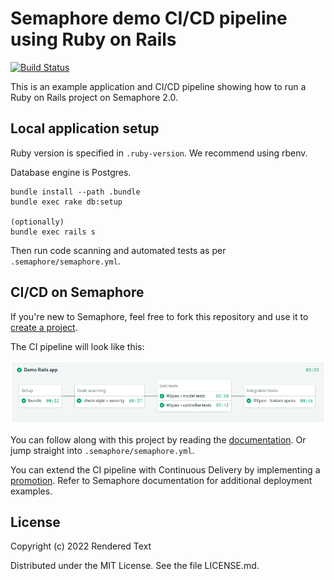 # Semaphore demo CI/CD pipeline using Ruby on Rails

[![Build Status](https://semaphore-demos.semaphoreci.com/badges/semaphore-demo-ruby-rails/branches/fork-and-run.svg)](https://semaphore-demos.semaphoreci.com/projects/semaphore-demo-ruby-rails)

This is an example application and CI/CD pipeline showing how to run a Ruby on
Rails project on Semaphore 2.0.

## Local application setup

Ruby version is specified in `.ruby-version`. We recommend using rbenv.

Database engine is Postgres.

```
bundle install --path .bundle
bundle exec rake db:setup

(optionally)
bundle exec rails s
```

Then run code scanning and automated tests as per `.semaphore/semaphore.yml`.

## CI/CD on Semaphore

If you're new to Semaphore, feel free to fork this repository and use it to
[create a project](https://docs.semaphoreci.com/article/63-your-first-project).

The CI pipeline will look like this:

![CI pipeline on Semaphore](public/ci-pipeline.png)

You can follow along with this project by reading the
[documentation](https://docs.semaphoreci.com/article/99-rails-continuous-integration).
Or jump straight into `.semaphore/semaphore.yml`.

You can extend the CI pipeline with Continuous Delivery by implementing a
[promotion](https://docs.semaphoreci.com/article/67-deploying-with-promotions).
Refer to Semaphore documentation for additional deployment examples.

## License

Copyright (c) 2022 Rendered Text

Distributed under the MIT License. See the file LICENSE.md.
